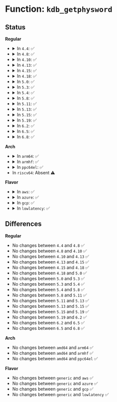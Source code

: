 # Function: <code>kdb_getphysword</code>

## Status
<b>Regular</b>
<ul>
<li>
<details>
<summary>In <code>4.4</code>: ✅</summary>

```c
int kdb_getphysword(long unsigned int *word, long unsigned int addr, size_t size);
```

**Collision:** Unique Global

**Inline:** No

**Transformation:** False

**Instances:**

```
In kernel/debug/kdb/kdb_support.c (ffffffff81137ea0)
Location: kernel/debug/kdb/kdb_support.c:403
Inline: False
Direct callers:
  - kernel/debug/kdb/kdb_main.c:kdb_md_line
  - kernel/debug/kdb/kdb_main.c:kdb_md
```
**Symbols:**

```
ffffffff81137ea0-ffffffff81137f8f: kdb_getphysword (STB_GLOBAL)
```
</details>
</li>
<li>
<details>
<summary>In <code>4.8</code>: ✅</summary>

```c
int kdb_getphysword(long unsigned int *word, long unsigned int addr, size_t size);
```

**Collision:** Unique Global

**Inline:** No

**Transformation:** False

**Instances:**

```
In kernel/debug/kdb/kdb_support.c (ffffffff81140380)
Location: kernel/debug/kdb/kdb_support.c:403
Inline: False
Direct callers:
  - kernel/debug/kdb/kdb_main.c:kdb_md
  - kernel/debug/kdb/kdb_main.c:kdb_md_line
```
**Symbols:**

```
ffffffff81140380-ffffffff8114046f: kdb_getphysword (STB_GLOBAL)
```
</details>
</li>
<li>
<details>
<summary>In <code>4.10</code>: ✅</summary>

```c
int kdb_getphysword(long unsigned int *word, long unsigned int addr, size_t size);
```

**Collision:** Unique Global

**Inline:** No

**Transformation:** False

**Instances:**

```
In kernel/debug/kdb/kdb_support.c (ffffffff8114a170)
Location: kernel/debug/kdb/kdb_support.c:403
Inline: False
Direct callers:
  - kernel/debug/kdb/kdb_main.c:kdb_md
  - kernel/debug/kdb/kdb_main.c:kdb_md_line
```
**Symbols:**

```
ffffffff8114a170-ffffffff8114a25f: kdb_getphysword (STB_GLOBAL)
```
</details>
</li>
<li>
<details>
<summary>In <code>4.13</code>: ✅</summary>

```c
int kdb_getphysword(long unsigned int *word, long unsigned int addr, size_t size);
```

**Collision:** Unique Global

**Inline:** No

**Transformation:** False

**Instances:**

```
In kernel/debug/kdb/kdb_support.c (ffffffff8114c070)
Location: kernel/debug/kdb/kdb_support.c:403
Inline: False
Direct callers:
  - kernel/debug/kdb/kdb_main.c:kdb_md
  - kernel/debug/kdb/kdb_main.c:kdb_md_line
```
**Symbols:**

```
ffffffff8114c070-ffffffff8114c15f: kdb_getphysword (STB_GLOBAL)
```
</details>
</li>
<li>
<details>
<summary>In <code>4.15</code>: ✅</summary>

```c
int kdb_getphysword(long unsigned int *word, long unsigned int addr, size_t size);
```

**Collision:** Unique Global

**Inline:** No

**Transformation:** False

**Instances:**

```
In kernel/debug/kdb/kdb_support.c (ffffffff81158910)
Location: kernel/debug/kdb/kdb_support.c:403
Inline: False
Direct callers:
  - kernel/debug/kdb/kdb_main.c:kdb_md
  - kernel/debug/kdb/kdb_main.c:kdb_md_line
```
**Symbols:**

```
ffffffff81158910-ffffffff811589ff: kdb_getphysword (STB_GLOBAL)
```
</details>
</li>
<li>
<details>
<summary>In <code>4.18</code>: ✅</summary>

```c
int kdb_getphysword(long unsigned int *word, long unsigned int addr, size_t size);
```

**Collision:** Unique Global

**Inline:** No

**Transformation:** False

**Instances:**

```
In kernel/debug/kdb/kdb_support.c (ffffffff81167520)
Location: kernel/debug/kdb/kdb_support.c:403
Inline: False
Direct callers:
  - kernel/debug/kdb/kdb_main.c:kdb_md
  - kernel/debug/kdb/kdb_main.c:kdb_md_line
```
**Symbols:**

```
ffffffff81167520-ffffffff8116760f: kdb_getphysword (STB_GLOBAL)
```
</details>
</li>
<li>
<details>
<summary>In <code>5.0</code>: ✅</summary>

```c
int kdb_getphysword(long unsigned int *word, long unsigned int addr, size_t size);
```

**Collision:** Unique Global

**Inline:** No

**Transformation:** False

**Instances:**

```
In kernel/debug/kdb/kdb_support.c (ffffffff81174300)
Location: kernel/debug/kdb/kdb_support.c:403
Inline: False
Direct callers:
  - kernel/debug/kdb/kdb_main.c:kdb_md
  - kernel/debug/kdb/kdb_main.c:kdb_md_line
```
**Symbols:**

```
ffffffff81174300-ffffffff811743ef: kdb_getphysword (STB_GLOBAL)
```
</details>
</li>
<li>
<details>
<summary>In <code>5.3</code>: ✅</summary>

```c
int kdb_getphysword(long unsigned int *word, long unsigned int addr, size_t size);
```

**Collision:** Unique Global

**Inline:** No

**Transformation:** False

**Instances:**

```
In kernel/debug/kdb/kdb_support.c (ffffffff81181090)
Location: kernel/debug/kdb/kdb_support.c:403
Inline: False
Direct callers:
  - kernel/debug/kdb/kdb_main.c:kdb_md
  - kernel/debug/kdb/kdb_main.c:kdb_md_line
```
**Symbols:**

```
ffffffff81181090-ffffffff8118117f: kdb_getphysword (STB_GLOBAL)
```
</details>
</li>
<li>
<details>
<summary>In <code>5.4</code>: ✅</summary>

```c
int kdb_getphysword(long unsigned int *word, long unsigned int addr, size_t size);
```

**Collision:** Unique Global

**Inline:** No

**Transformation:** False

**Instances:**

```
In kernel/debug/kdb/kdb_support.c (ffffffff8118cf00)
Location: kernel/debug/kdb/kdb_support.c:403
Inline: False
Direct callers:
  - kernel/debug/kdb/kdb_main.c:kdb_md
  - kernel/debug/kdb/kdb_main.c:kdb_md_line
```
**Symbols:**

```
ffffffff8118cf00-ffffffff8118cfef: kdb_getphysword (STB_GLOBAL)
```
</details>
</li>
<li>
<details>
<summary>In <code>5.8</code>: ✅</summary>

```c
int kdb_getphysword(long unsigned int *word, long unsigned int addr, size_t size);
```

**Collision:** Unique Global

**Inline:** No

**Transformation:** False

**Instances:**

```
In kernel/debug/kdb/kdb_support.c (ffffffff811a1bf0)
Location: kernel/debug/kdb/kdb_support.c:403
Inline: False
Direct callers:
  - kernel/debug/kdb/kdb_main.c:kdb_md
  - kernel/debug/kdb/kdb_main.c:kdb_md_line
```
**Symbols:**

```
ffffffff811a1bf0-ffffffff811a1cde: kdb_getphysword (STB_GLOBAL)
```
</details>
</li>
<li>
<details>
<summary>In <code>5.11</code>: ✅</summary>

```c
int kdb_getphysword(long unsigned int *word, long unsigned int addr, size_t size);
```

**Collision:** Unique Global

**Inline:** No

**Transformation:** False

**Instances:**

```
In kernel/debug/kdb/kdb_support.c (ffffffff8119ed70)
Location: kernel/debug/kdb/kdb_support.c:403
Inline: False
Direct callers:
  - kernel/debug/kdb/kdb_main.c:kdb_md
  - kernel/debug/kdb/kdb_main.c:kdb_md_line
```
**Symbols:**

```
ffffffff8119ed70-ffffffff8119ee5e: kdb_getphysword (STB_GLOBAL)
```
</details>
</li>
<li>
<details>
<summary>In <code>5.13</code>: ✅</summary>

```c
int kdb_getphysword(long unsigned int *word, long unsigned int addr, size_t size);
```

**Collision:** Unique Global

**Inline:** No

**Transformation:** False

**Instances:**

```
In kernel/debug/kdb/kdb_support.c (ffffffff8119f8d0)
Location: kernel/debug/kdb/kdb_support.c:393
Inline: False
Direct callers:
  - kernel/debug/kdb/kdb_main.c:kdb_md
  - kernel/debug/kdb/kdb_main.c:kdb_md_line
```
**Symbols:**

```
ffffffff8119f8d0-ffffffff8119f9c6: kdb_getphysword (STB_GLOBAL)
```
</details>
</li>
<li>
<details>
<summary>In <code>5.15</code>: ✅</summary>

```c
int kdb_getphysword(long unsigned int *word, long unsigned int addr, size_t size);
```

**Collision:** Unique Global

**Inline:** No

**Transformation:** False

**Instances:**

```
In kernel/debug/kdb/kdb_support.c (ffffffff811c9970)
Location: kernel/debug/kdb/kdb_support.c:344
Inline: False
Direct callers:
  - kernel/debug/kdb/kdb_main.c:kdb_md
  - kernel/debug/kdb/kdb_main.c:kdb_md_line
```
**Symbols:**

```
ffffffff811c9970-ffffffff811c9a66: kdb_getphysword (STB_GLOBAL)
```
</details>
</li>
<li>
<details>
<summary>In <code>5.19</code>: ✅</summary>

```c
int kdb_getphysword(long unsigned int *word, long unsigned int addr, size_t size);
```

**Collision:** Unique Global

**Inline:** No

**Transformation:** False

**Instances:**

```
In kernel/debug/kdb/kdb_support.c (ffffffff811fd500)
Location: kernel/debug/kdb/kdb_support.c:343
Inline: False
Direct callers:
  - kernel/debug/kdb/kdb_main.c:kdb_md
  - kernel/debug/kdb/kdb_main.c:kdb_md_line
```
**Symbols:**

```
ffffffff811fd500-ffffffff811fd60f: kdb_getphysword (STB_GLOBAL)
```
</details>
</li>
<li>
<details>
<summary>In <code>6.2</code>: ✅</summary>

```c
int kdb_getphysword(long unsigned int *word, long unsigned int addr, size_t size);
```

**Collision:** Unique Global

**Inline:** No

**Transformation:** False

**Instances:**

```
In kernel/debug/kdb/kdb_support.c (ffffffff81244ca0)
Location: kernel/debug/kdb/kdb_support.c:343
Inline: False
Direct callers:
  - kernel/debug/kdb/kdb_main.c:kdb_md
  - kernel/debug/kdb/kdb_main.c:kdb_md_line
```
**Symbols:**

```
ffffffff81244ca0-ffffffff81244daf: kdb_getphysword (STB_GLOBAL)
```
</details>
</li>
<li>
<details>
<summary>In <code>6.5</code>: ✅</summary>

```c
int kdb_getphysword(long unsigned int *word, long unsigned int addr, size_t size);
```

**Collision:** Unique Global

**Inline:** No

**Transformation:** False

**Instances:**

```
In kernel/debug/kdb/kdb_support.c (ffffffff8125bd10)
Location: kernel/debug/kdb/kdb_support.c:343
Inline: False
Direct callers:
  - kernel/debug/kdb/kdb_main.c:kdb_md
  - kernel/debug/kdb/kdb_main.c:kdb_md_line
```
**Symbols:**

```
ffffffff8125bd10-ffffffff8125be2f: kdb_getphysword (STB_GLOBAL)
```
</details>
</li>
<li>
<details>
<summary>In <code>6.8</code>: ✅</summary>

```c
int kdb_getphysword(long unsigned int *word, long unsigned int addr, size_t size);
```

**Collision:** Unique Global

**Inline:** No

**Transformation:** False

**Instances:**

```
In kernel/debug/kdb/kdb_support.c (ffffffff81275c50)
Location: kernel/debug/kdb/kdb_support.c:343
Inline: False
Direct callers:
  - kernel/debug/kdb/kdb_main.c:kdb_md
  - kernel/debug/kdb/kdb_main.c:kdb_md_line
```
**Symbols:**

```
ffffffff81275c50-ffffffff81275d6f: kdb_getphysword (STB_GLOBAL)
```
</details>
</li>
</ul>
<b>Arch</b>
<ul>
<li>
<details>
<summary>In <code>arm64</code>: ✅</summary>

```c
int kdb_getphysword(long unsigned int *word, long unsigned int addr, size_t size);
```

**Collision:** Unique Global

**Inline:** No

**Transformation:** False

**Instances:**

```
In kernel/debug/kdb/kdb_support.c (ffff8000102042e8)
Location: kernel/debug/kdb/kdb_support.c:403
Inline: False
Direct callers:
  - kernel/debug/kdb/kdb_main.c:kdb_md
  - kernel/debug/kdb/kdb_main.c:kdb_md_line
```
**Symbols:**

```
ffff8000102042e8-ffff800010204404: kdb_getphysword (STB_GLOBAL)
```
</details>
</li>
<li>
<details>
<summary>In <code>armhf</code>: ✅</summary>

```c
int kdb_getphysword(long unsigned int *word, long unsigned int addr, size_t size);
```

**Collision:** Unique Global

**Inline:** No

**Transformation:** False

**Instances:**

```
In kernel/debug/kdb/kdb_support.c (c04430b4)
Location: kernel/debug/kdb/kdb_support.c:403
Inline: False
Direct callers:
  - kernel/debug/kdb/kdb_main.c:kdb_md
  - kernel/debug/kdb/kdb_main.c:kdb_md_line
```
**Symbols:**

```
c04430b4-c0443184: kdb_getphysword (STB_GLOBAL)
```
</details>
</li>
<li>
<details>
<summary>In <code>ppc64el</code>: ✅</summary>

```c
int kdb_getphysword(long unsigned int *word, long unsigned int addr, size_t size);
```

**Collision:** Unique Global

**Inline:** No

**Transformation:** False

**Instances:**

```
In kernel/debug/kdb/kdb_support.c (c00000000027ed50)
Location: kernel/debug/kdb/kdb_support.c:403
Inline: False
Direct callers:
  - kernel/debug/kdb/kdb_main.c:kdb_md
  - kernel/debug/kdb/kdb_main.c:kdb_md_line
```
**Symbols:**

```
c00000000027ed50-c00000000027ee94: kdb_getphysword (STB_GLOBAL)
```
</details>
</li>
<li>
In <code>riscv64</code>: Absent ⚠️
</li>
</ul>
<b>Flavor</b>
<ul>
<li>
<details>
<summary>In <code>aws</code>: ✅</summary>

```c
int kdb_getphysword(long unsigned int *word, long unsigned int addr, size_t size);
```

**Collision:** Unique Global

**Inline:** No

**Transformation:** False

**Instances:**

```
In kernel/debug/kdb/kdb_support.c (ffffffff81185520)
Location: kernel/debug/kdb/kdb_support.c:403
Inline: False
Direct callers:
  - kernel/debug/kdb/kdb_main.c:kdb_md
  - kernel/debug/kdb/kdb_main.c:kdb_md_line
```
**Symbols:**

```
ffffffff81185520-ffffffff8118560f: kdb_getphysword (STB_GLOBAL)
```
</details>
</li>
<li>
<details>
<summary>In <code>azure</code>: ✅</summary>

```c
int kdb_getphysword(long unsigned int *word, long unsigned int addr, size_t size);
```

**Collision:** Unique Global

**Inline:** No

**Transformation:** False

**Instances:**

```
In kernel/debug/kdb/kdb_support.c (ffffffff81178660)
Location: kernel/debug/kdb/kdb_support.c:403
Inline: False
Direct callers:
  - kernel/debug/kdb/kdb_main.c:kdb_md
  - kernel/debug/kdb/kdb_main.c:kdb_md_line
```
**Symbols:**

```
ffffffff81178660-ffffffff8117874f: kdb_getphysword (STB_GLOBAL)
```
</details>
</li>
<li>
<details>
<summary>In <code>gcp</code>: ✅</summary>

```c
int kdb_getphysword(long unsigned int *word, long unsigned int addr, size_t size);
```

**Collision:** Unique Global

**Inline:** No

**Transformation:** False

**Instances:**

```
In kernel/debug/kdb/kdb_support.c (ffffffff811832f0)
Location: kernel/debug/kdb/kdb_support.c:403
Inline: False
Direct callers:
  - kernel/debug/kdb/kdb_main.c:kdb_md
  - kernel/debug/kdb/kdb_main.c:kdb_md_line
```
**Symbols:**

```
ffffffff811832f0-ffffffff811833df: kdb_getphysword (STB_GLOBAL)
```
</details>
</li>
<li>
<details>
<summary>In <code>lowlatency</code>: ✅</summary>

```c
int kdb_getphysword(long unsigned int *word, long unsigned int addr, size_t size);
```

**Collision:** Unique Global

**Inline:** No

**Transformation:** False

**Instances:**

```
In kernel/debug/kdb/kdb_support.c (ffffffff81190c30)
Location: kernel/debug/kdb/kdb_support.c:403
Inline: False
Direct callers:
  - kernel/debug/kdb/kdb_main.c:kdb_md
  - kernel/debug/kdb/kdb_main.c:kdb_md_line
```
**Symbols:**

```
ffffffff81190c30-ffffffff81190d1f: kdb_getphysword (STB_GLOBAL)
```
</details>
</li>
</ul>

## Differences
<b>Regular</b>
<ul>
<li>
No changes between <code>4.4</code> and <code>4.8</code> ✅
</li>
<li>
No changes between <code>4.8</code> and <code>4.10</code> ✅
</li>
<li>
No changes between <code>4.10</code> and <code>4.13</code> ✅
</li>
<li>
No changes between <code>4.13</code> and <code>4.15</code> ✅
</li>
<li>
No changes between <code>4.15</code> and <code>4.18</code> ✅
</li>
<li>
No changes between <code>4.18</code> and <code>5.0</code> ✅
</li>
<li>
No changes between <code>5.0</code> and <code>5.3</code> ✅
</li>
<li>
No changes between <code>5.3</code> and <code>5.4</code> ✅
</li>
<li>
No changes between <code>5.4</code> and <code>5.8</code> ✅
</li>
<li>
No changes between <code>5.8</code> and <code>5.11</code> ✅
</li>
<li>
No changes between <code>5.11</code> and <code>5.13</code> ✅
</li>
<li>
No changes between <code>5.13</code> and <code>5.15</code> ✅
</li>
<li>
No changes between <code>5.15</code> and <code>5.19</code> ✅
</li>
<li>
No changes between <code>5.19</code> and <code>6.2</code> ✅
</li>
<li>
No changes between <code>6.2</code> and <code>6.5</code> ✅
</li>
<li>
No changes between <code>6.5</code> and <code>6.8</code> ✅
</li>
</ul>
<b>Arch</b>
<ul>
<li>
No changes between <code>amd64</code> and <code>arm64</code> ✅
</li>
<li>
No changes between <code>amd64</code> and <code>armhf</code> ✅
</li>
<li>
No changes between <code>amd64</code> and <code>ppc64el</code> ✅
</li>
</ul>
<b>Flavor</b>
<ul>
<li>
No changes between <code>generic</code> and <code>aws</code> ✅
</li>
<li>
No changes between <code>generic</code> and <code>azure</code> ✅
</li>
<li>
No changes between <code>generic</code> and <code>gcp</code> ✅
</li>
<li>
No changes between <code>generic</code> and <code>lowlatency</code> ✅
</li>
</ul>
